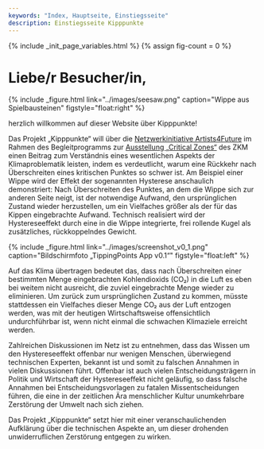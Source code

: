 ```yaml
---
keywords: "Index, Hauptseite, Einstiegsseite"
description: Einstiegsseite Kipppunkte
---
```


{% include _init_page_variables.html %}
{% assign fig-count = 0 %}

# Liebe/r Besucher/in,

{% include _figure.html
   link="../images/seesaw.png"
   caption="Wippe aus Spielbausteinen"
   figstyle="float:right"
%}

herzlich willkommen auf dieser Website über Kipppunkte!

Das Projekt „Kipppunkte“ will über die [Netzwerkinitiative
Artists4Future](artists4future.html) im Rahmen des Begleitprogramms
zur [Ausstellung „Critical Zones“](critical-zones.html) des ZKM einen
Beitrag zum Verständnis eines wesentlichen Aspekts der
Klimaproblematik leisten, indem es verdeutlicht, warum eine Rückkehr
nach Überschreiten eines kritischen Punktes so schwer ist.  Am
Beispiel einer Wippe wird der Effekt der sogenannten Hysterese
anschaulich demonstriert: Nach Überschreiten des Punktes, an dem die
Wippe sich zur anderen Seite neigt, ist der notwendige Aufwand, den
ursprünglichen Zustand wieder herzustellen, um ein Vielfaches größer
als der für das Kippen eingebrachte Aufwand.  Technisch realisiert
wird der Hystereseeffekt durch eine in die Wippe integrierte, frei
rollende Kugel als zusätzliches, rückkoppelndes Gewicht.

{% include _figure.html
   link="../images/screenshot_v0_1.png"
   caption="Bildschirmfoto „TippingPoints App v0.1“"
   figstyle="float:left"
%}

Auf das Klima übertragen bedeutet das, dass nach Überschreiten einer
bestimmten Menge eingebrachten Kohlendioxids (CO₂) in die Luft es eben
bei weitem nicht ausreicht, die zuviel eingebrachte Menge wieder zu
eliminieren.  Um zurück zum ursprünglichen Zustand zu kommen, müsste
stattdessen ein Vielfaches dieser Menge CO₂ aus der Luft entzogen
werden, was mit der heutigen Wirtschaftsweise offensichtlich
undurchführbar ist, wenn nicht einmal die schwachen Klimaziele
erreicht werden.

Zahlreichen Diskussionen im Netz ist zu entnehmen, dass das Wissen um
den Hystereseeffekt offenbar nur wenigen Menschen, überwiegend
technischen Experten, bekannt ist und somit zu falschen Annahmen in
vielen Diskussionen führt.  Offenbar ist auch vielen
Entscheidungsträgern in Politik und Wirtschaft der Hystereseeffekt
nicht geläufig, so dass falsche Annahmen bei Entscheidungsvorlagen zu
fatalen Missentscheidungen führen, die eine in der zeitlichen Ära
menschlicher Kultur unumkehrbare Zerstörung der Umwelt nach sich
ziehen.

Das Projekt „Kipppunkte“ setzt hier mit einer
veranschaulichenden Aufklärung über die technischen Aspekte an, um
dieser drohenden unwiderruflichen Zerstörung entgegen zu wirken.
